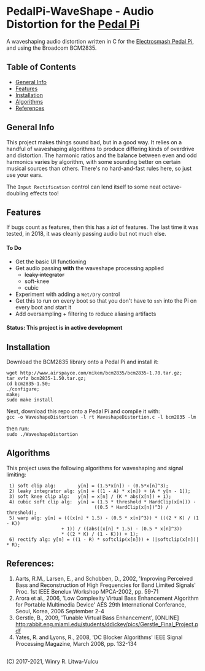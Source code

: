 # PedalPi-WaveShape - Audio Distortion for the [Pedal Pi](https://www.electrosmash.com/pedal-pi) #
A waveshaping audio distortion written in C for the [Electrosmash Pedal Pi](https://www.electrosmash.com/pedal-pi), and using the Broadcom BCM2835.

## Table of Contents ##
* [General Info](#general-info)
* [Features](#features)
* [Installation](#installation)
* [Algorithms](#algorithms)
* [References](#references)

## General Info
This project makes things sound bad, but in a good way. It relies on a handful of waveshaping algorithms to produce differing kinds of overdrive and distortion. The harmonic ratios and the balance between even and odd harmonics varies by algorithm, with some sounding better on certain musical sources than others. There's no hard-and-fast rules here, so just use your ears.

The `Input Rectification` control can lend itself to some neat octave-doubling effects too!

## Features ##
If bugs count as features, then this has a _lot_ of features. The last time it was tested, in 2018, it was cleanly passing audio but not much else. 

#### To Do ####
* Get the basic UI functioning
* Get audio passing **with** the waveshape processing applied
  * ~~leaky integrator~~
  * soft-knee
  * cubic
* Experiment with adding a `Wet/Dry` control
* Get this to run on every boot so that you don't have to `ssh` into the Pi on every boot and start it
* Add oversampling + filtering to reduce aliasing artifacts

#### Status: This project is in active development ####

## Installation ##
Download the BCM2835 library onto a Pedal Pi and install it:
```shell
wget http://www.airspayce.com/mikem/bcm2835/bcm2835-1.70.tar.gz;
tar xvfz bcm2835-1.50.tar.gz;
cd bcm2835-1.50;
./configure;
make;
sudo make install
```

Next, download this repo onto a Pedal Pi and compile it with:  
`gcc -o WaveshapeDistortion -l rt WaveshapeDistortion.c -l bcm2835 -lm`
  
then run:  
`sudo ./WaveshapeDistortion`

## Algorithms ##
This project uses the following algorithms for waveshaping and signal limiting:
```
 1) soft clip alg:        y[n] = (1.5*x[n]) - (0.5*x[n]^3);
 2) leaky integrator alg: y[n] = ((1 - A) * x[n]) + (A * y[n - 1]);
 3) soft knee clip alg:   y[n] = x[n] / (K * abs(x[n]) + 1);
 4) cubic soft clip alg:  y[n] = (1.5 * threshold * HardClip(x[n])) -
                                ((0.5 * HardClip(x[n])^3) / threshold);
 5) warp alg: y[n] = (((x[n] * 1.5) - (0.5 * x[n]^3)) * (((2 * K) / (1 - K))
                    + 1)) / ((abs((x[n] * 1.5) - (0.5 * x[n]^3)) 
                    * ((2 * K) / (1 - K))) + 1);
 6) rectify alg: y[n] = ((1 - R) * softclip(x[n])) + (|softclip(x[n])| * R);
```

## References: ##
1)  Aarts, R.M., Larsen, E., and Schobben, D., 2002, 'Improving Perceived Bass and Reconstruction of High Frequencies for Band Limited Signals' Proc. 1st IEEE Benelux Workshop MPCA-2002, pp. 59-71
 2) Arora et al., 2006, 'Low Complexity Virtual Bass Enhancement Algorithm for Portable Multimedia Device' AES 29th International Conferance, Seoul, Korea, 2006 September 2-4
 3) Gerstle, B., 2009, 'Tunable Virtual Bass Enhancement', [ONLINE] <http:rabbit.eng.miami.edu/students/ddickey/pics/Gerstle_Final_Project.pdf>
 4) Yates, R. and Lyons, R., 2008, 'DC Blocker Algorithms' IEEE Signal Processing Magazine, March 2008, pp. 132-134

## ##
(C) 2017-2021, Winry R. Litwa-Vulcu
